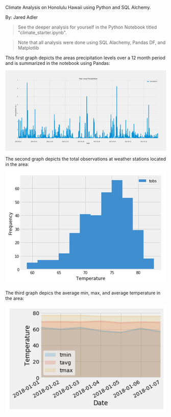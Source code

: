 Climate Analysis on Honolulu Hawaii using Python and SQL Alchemy. 

By: Jared Adler

>See the deeper analysis for yourself in the Python Notebook titled "climate_starter.ipynb". 

>Note that all analysis were done using SQL Alachemy, Pandas DF, and Matplotlib

This first graph depicts the areas precipitation levels over a 12 month period and is summarized in the notebook using Pandas:

  ![precipitation](Images/precipitation.png)

The second graph depicts the total observations at weather stations located in the area:

  ![station-histogram](Images/station-histogram.png)

The third graph depics the average min, max, and average temperature in the area:

  ![daily-normals](Images/daily-normals.png)
